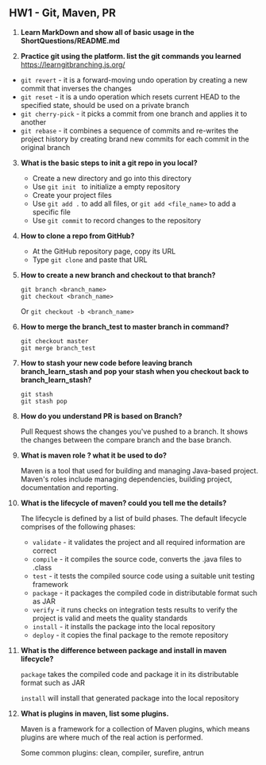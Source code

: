 ## HW1 - Git, Maven, PR

1. **Learn MarkDown and show all of basic usage in the ShortQuestions/README.md**

2.  **Practice git using the platform. list the git commands you learned** https://learngitbranching.js.org/

   - ```git revert``` - it is a forward-moving undo operation by creating a new commit that inverses the changes
   - ```git reset``` - it is a undo operation which resets current HEAD to the specified state, should be used on a private branch
   - ```git cherry-pick``` - it picks a commit from one branch and applies it to another
   - ```git rebase``` - it combines a sequence of commits and re-writes the project history by creating brand new commits for each commit in the original branch

3. **What is the basic steps to init a git repo in you local?**
   - Create a new directory and go into this directory
   - Use ```git init ``` to initialize a empty repository
   - Create your project files
   - Use ```git add .``` to add all files, or ```git add <file_name>``` to add a specific file
   - Use ```git commit``` to record changes to the repository

4. **How to clone a repo from GitHub?**
   - At the GitHub repository page, copy its URL
   - Type ```git clone``` and paste that URL   

5. **How to create a new branch and checkout to that branch?**

   ```
   git branch <branch_name> 
   git checkout <branch_name>
   ```

   Or ```git checkout -b <branch_name>```

6. **How to merge the branch_test to master branch in command?**

   ```
   git checkout master
   git merge branch_test
   ```

7. **How to stash your new code before leaving branch branch_learn_stash and pop your stash when you checkout back to branch_learn_stash?**

   ```
   git stash
   git stash pop
   ```

8. **How do you understand PR is based on Branch?**

   Pull Request shows the changes you've pushed to a branch. It shows the changes between the compare branch and the base branch. 

9. **What is maven role ? what it be used to do?**

   Maven is a tool that used for building and managing Java-based project. Maven's roles include managing dependencies, building project, documentation and reporting.

10. **What is the lifecycle of maven? could you tell me the details?**

    The lifecycle is defined by a list of build phases. The default lifecycle comprises of the following phases:

    - ```validate``` - it validates the project and all required information are correct
    - ```compile``` - it compiles the source code, converts the .java files to .class
    - ```test``` - it tests the compiled source code using a suitable unit testing framework
    - ```package``` - it packages the compiled code in distributable format such as JAR
    - ```verify``` - it runs checks on integration tests results to verify the project is valid and meets the quality standards
    - ```install``` - it installs the package into the local repository
    - ```deploy``` - it copies the final package to the remote repository

11. **What is the difference between package and install in maven lifecycle?**

    ```package``` takes the compiled code and package it in its distributable format such as JAR

    ```install``` will install that generated package into the local repository

12. **What is plugins in maven, list some plugins.**

    Maven is a framework for a collection of Maven plugins, which means plugins are where much of the real action is performed. 

    Some common plugins: clean, compiler, surefire, antrun
